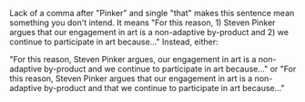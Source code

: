 Lack of a comma after "Pinker" and single "that" makes this sentence mean something you don't intend. It means "For this reason, 1) Steven Pinker argues that our engagement in art is a non-adaptive by-product and 2) we continue to participate in art because..." Instead, either:

"For this reason, Steven Pinker argues, our engagement in art is a non-adaptive by-product and we continue to participate in art because..."
or 
"For this reason, Steven Pinker argues that our engagement in art is a non-adaptive by-product and that we continue to participate in art because..."